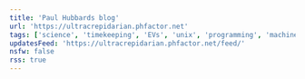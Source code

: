 ```yaml
---
title: 'Paul Hubbards blog'
url: 'https://ultracrepidarian.phfactor.net'
tags: ['science', 'timekeeping', 'EVs', 'unix', 'programming', 'machine learning']
updatesFeed: 'https://ultracrepidarian.phfactor.net/feed/'
nsfw: false
rss: true
---
```

